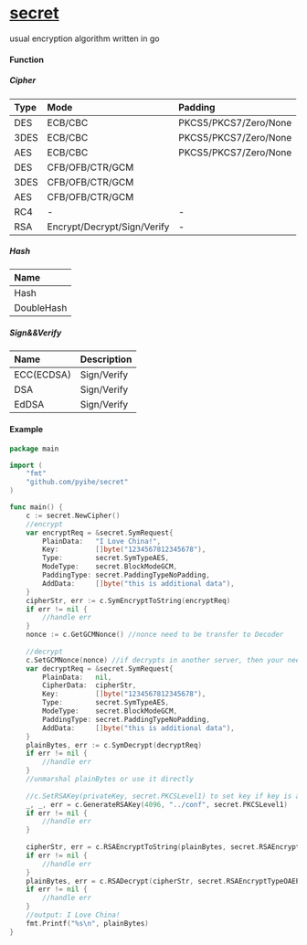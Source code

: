# [secret](https://github.com/pyihe/secret)
usual encryption algorithm written in go

#### Function
##### Cipher
|Type|Mode|Padding|
|:----|:----|:----|
|DES|ECB/CBC|PKCS5/PKCS7/Zero/None|
|3DES|ECB/CBC|PKCS5/PKCS7/Zero/None|
|AES|ECB/CBC|PKCS5/PKCS7/Zero/None|
|DES|CFB/OFB/CTR/GCM||
|3DES|CFB/OFB/CTR/GCM||
|AES|CFB/OFB/CTR/GCM||
|RC4 |-|-|
|RSA|Encrypt/Decrypt/Sign/Verify|-|

##### Hash  
|Name|
|:---|
|Hash|
|DoubleHash|

##### Sign&&Verify
|Name|Description|
|:---|:----------|
|ECC(ECDSA) |Sign/Verify|
|DSA|Sign/Verify|
|EdDSA|Sign/Verify|


#### Example
```go
package main

import (
    "fmt"
    "github.com/pyihe/secret"
)

func main() {
    c := secret.NewCipher()
    //encrypt
    var encryptReq = &secret.SymRequest{
        PlainData:   "I Love China!",
        Key:         []byte("1234567812345678"),
        Type:        secret.SymTypeAES,
        ModeType:    secret.BlockModeGCM,
        PaddingType: secret.PaddingTypeNoPadding,
        AddData:     []byte("this is additional data"),
    }
    cipherStr, err := c.SymEncryptToString(encryptReq)
    if err != nil {
        //handle err
    }
    nonce := c.GetGCMNonce() //nonce need to be transfer to Decoder
    
    //decrypt
    c.SetGCMNonce(nonce) //if decrypts in another server, then your need to set nonce to decrypt
    var decryptReq = &secret.SymRequest{
        PlainData:   nil,
        CipherData:  cipherStr,
        Key:         []byte("1234567812345678"),
        Type:        secret.SymTypeAES,
        ModeType:    secret.BlockModeGCM,
        PaddingType: secret.PaddingTypeNoPadding,
        AddData:     []byte("this is additional data"),
    }
    plainBytes, err := c.SymDecrypt(decryptReq)
    if err != nil {
        //handle err
    }
    //unmarshal plainBytes or use it directly
    
    //c.SetRSAKey(privateKey, secret.PKCSLevel1) to set key if key is already exist
    _, _, err = c.GenerateRSAKey(4096, "../conf", secret.PKCSLevel1)
    if err != nil {
        //handle err
    }
    
    cipherStr, err = c.RSAEncryptToString(plainBytes, secret.RSAEncryptTypeOAEP, nil)
    if err != nil {
        //handle err
    }
    plainBytes, err = c.RSADecrypt(cipherStr, secret.RSAEncryptTypeOAEP, nil)
    if err != nil {
        //handle err
    }
    //output: I Love China!
    fmt.Printf("%s\n", plainBytes)
}
```